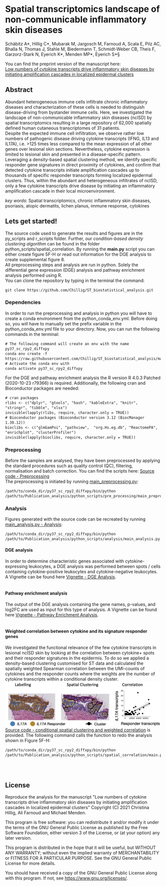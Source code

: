 # Spatial transcriptomics landscape of non-communicable inflammatory skin diseases
Schäbitz A*, Hillig C*, Mubarak M, Jargosch M, Farnoud A, Scala E, Pilz AC, Bhalla N, Thomas J, Stahle M, 
Biedermann T, Schmidt-Weber CB, Theis F, Garzorz-Stark N, Eyerich K*, Menden MP*, Eyerich S*§ <br>

You can find the preprint version of the manuscript here: <br>
[Low numbers of cytokine transcripts drive inflammatory skin diseases by initiating amplification cascades in localized epidermal clusters](https://www.biorxiv.org/content/10.1101/2021.06.10.447894v1)


## Abstract
Abundant heterogeneous immune cells infiltrate chronic inflammatory diseases and characterization of these cells is 
needed to distinguish disease-driving from bystander immune cells. Here, we investigated the landscape of 
non-communicable inflammatory skin diseases (ncISD) by spatial transcriptomics resulting in a large repository 
of 62,000 spatially defined human cutaneous transcriptomes of 31 patients. <br>
Despite the expected immune cell infiltration, we observe rather low numbers of pathogenic disease driving cytokine 
transcripts (IFNG, IL13 and IL17A), i.e. >125 times less compared to the mean expression of all other genes over 
lesional skin sections. Nevertheless, cytokine expression is limited to lesional skin and presented in a 
disease-specific pattern. Leveraging a density-based spatial clustering method, we identify specific 
responder gene signatures in direct proximity of cytokines, and confirm that detected cytokine transcripts initiate 
amplification cascades up to thousands of specific responder transcripts forming localized epidermal clusters. 
Thus, within the abundant and heterogeneous infiltrates of ncISD, only a few cytokine transcripts drive disease by 
initiating an inflammatory amplification cascade in their local microenvironment. 

*key words*: Spatial transcriptomics, chronic inflammatory skin diseases, psoriasis, atopic dermatits, 
lichen planus, immune response, cytokines <br>


## Lets get started!
The source code used to generate the results and figures are in the py_scripts and r_scripts folder. 
Further, our *condition-based density clustering algorithm* can be found in the folder 
python_scripts/spatial_correlation. By running the **main.py** script you can either create figure 5F-H 
or read out information for the DGE analysis to create supplemental figure 8. <br> 
All preprocessing steps and analysis are run in python. Solely the differential gene expression (DGE) analysis and 
pathway enrichment analysis performed using R. <br> 
You can clone the repository by typing in the terminal the command: 
```{bash}
git clone https://github.com/Chillig/ST_biostatistical_analysis.git
```

### Dependencies
In order to run the preprocessing and analysis in python you will have to create a conda environment from the 
python_conda_env.yml. Before doing so, you will have to manually set the prefix variable in the python_conda_env.yml 
file to your directory. Now, you can run the following commands in the terminal:
```{bash}
# The following command will create an env with the name py37_sc_rpy2_diffxpy
conda env create -f https://raw.githubusercontent.com/Chillig/ST_biostatistical_analysis/main/envs/python_conda_env.yml
# Activate the conda env with
conda activate py37_sc_rpy2_diffxpy
```
For the DGE and pathway enrichment analysis the R version R 4.0.3 Patched (2020-10-23 r79366) is required. 
Additionally, the following cran and Bioconductor packages are needed: <br> 
```{r}
# cran packages
rlibs <- c("dplyr", "gtools", "hash", "kableExtra", "knitr", "stringr", "tibble", "xlsx")
invisible(lapply(rlibs, require, character.only = TRUE))
# Bioconductor packages (Bioconductor version 3.12 (BiocManager 1.30.12))
bioclibs <- c("glmGamPoi", "pathview",  "org.Hs.eg.db", "ReactomePA",  "enrichplot", "clusterProfiler")
invisible(lapply(bioclibs, require, character.only = TRUE))
```

### Preprocessing
Before the samples are analysed, they have been preprocessed by applying the standard procedures 
such as quality control (QC), filtering, normalisation and batch correction. 
You can find the scripts here: [Source code - Preprocessing](https://github.com/Chillig/ST_biostatistical_analysis/tree/main/python_scripts/pre_processing) <br>
The preprocessing is initiated by running [main_preprocessing.py](https://github.com/Chillig/ST_biostatistical_analysis/tree/main/python_scripts/pre_processing/main_preprocessing.py):
```{python}
/path/to/conda_dir/py37_sc_rpy2_diffxpy/bin/python /path/to/Publication_analysis/python_scripts/pre_processing/main_preprocessing.py
``` 

### Analysis
Figures generated with the source code can be recreated by running 
[main_analysis.py - Analysis](https://github.com/Chillig/ST_biostatistical_analysis/blob/main/python_scripts/analysis/main_analysis.py):
```{python}
/path/to/conda_dir/py37_sc_rpy2_diffxpy/bin/python /path/to/Publication_analysis/python_scripts/analysis/main_analysis.py
``` 

#### DGE analysis
In order to determine characteristic genes associated with cytokine-expressing leukocytes, 
a DGE analysis was performed between spots / cells containing cytokine-positive leukocytes and 
cytokine-negative leukocytes. A Vignette can be found here 
[Vignette - DGE Analysis](https://github.com/Chillig/ST_biostatistical_analysis/blob/main/r_scripts/dge_analysis/Vignette__DGE_Analysis.Rmd).
<br>
<br>

#### Pathway enrichment analysis
The output of the DGE analysis containing the gene names, p-values, and log2FC are used as input for 
this type of analysis. A Vignette can be found here 
[Vignette - Pathway Enrichment Analysis](https://github.com/Chillig/ST_biostatistical_analysis/blob/main/r_scripts/pathway_analysis/Vignette__Pathway_Enrichment_Analysis.Rmd).
<br>
<br>

#### Weighted correlation between cytokine and its signature responder genes
We investigated the functional relevance of the few cytokine transcripts in lesional ncISD skin by looking at the 
correlation between cytokine+ spots and their responder signatures in the epidermis. 
To do so we applied a density-based clustering customised for ST data and calculated the spatially weighted Spearman 
correlation between the UMI-counts of cytokines and the responder counts where the weights are the number of cytokine 
transcripts within a conditional density cluster.
![alt text](./images/Fig1_E-G.png "Workflow spatial correlation") 
<br>
[Source code - conditional spatial clustering and weighted correlation](https://github.com/Chillig/ST_biostatistical_analysis/tree/main/python_scripts/spatial_correlation) 
is provided.
The following command calls the function to redo the analysis shown in Figure 5F-H:
```{bash}
/path/to/conda_dir/py37_sc_rpy2_diffxpy/bin/python /path/to/Publication_analysis/python_scripts/spatial_correlation/main.py
```
<br>
<br>

## License
Reproduce the analysis for the manuscript "Low numbers of cytokine transcripts drive inflammatory skin diseases by 
initiating amplification cascades in localized epidermal clusters" Copyright (C) 2021 Christina Hillig, Ali Farnoud and Michael Menden.

This program is free software: you can redistribute it and/or modify
it under the terms of the GNU General Public License as published by
the Free Software Foundation, either version 3 of the License, or
(at your option) any later version.

This program is distributed in the hope that it will be useful,
but WITHOUT ANY WARRANTY; without even the implied warranty of
MERCHANTABILITY or FITNESS FOR A PARTICULAR PURPOSE.  See the
GNU General Public License for more details.

You should have received a copy of the GNU General Public License
along with this program.  If not, see <https://www.gnu.org/licenses/>.

